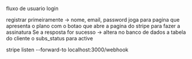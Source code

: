 fluxo de usuario login

registrar primeiramente -> nome, email, password
joga para pagina que apresenta o plano com o botao que abre a pagina do stripe para fazer a assinatura
Se a resposta for sucesso -> altera no banco de dados a tabela do cliente o subs_status para active



stripe listen --forward-to localhost:3000/webhook